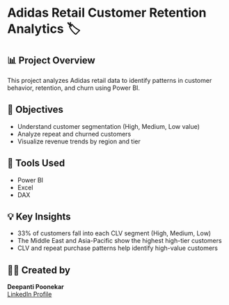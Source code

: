 # Adidas Retail Customer Retention Analytics 🏷️

## 📊 Project Overview
This project analyzes Adidas retail data to identify patterns in customer behavior, retention, and churn using Power BI.

## 🎯 Objectives
- Understand customer segmentation (High, Medium, Low value)
- Analyze repeat and churned customers
- Visualize revenue trends by region and tier

## 🧰 Tools Used
- Power BI  
- Excel  
- DAX  

## 💡 Key Insights
- 33% of customers fall into each CLV segment (High, Medium, Low)
- The Middle East and Asia-Pacific show the highest high-tier customers
- CLV and repeat purchase patterns help identify high-value customers

## 👩‍💻 Created by
**Deepanti Poonekar**  
[LinkedIn Profile](your-linkedin-profile-url)
